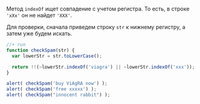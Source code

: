 Метод `indexOf` ищет совпадение с учетом регистра. То есть, в строке `'xXx'` он не найдет `'XXX'`.

Для проверки, сначала приведем строку `str` к нижнему регистру, а затем уже будем искать.

```js
//+ run
function checkSpam(str) {
  var lowerStr = str.toLowerCase();

  return !!(~lowerStr.indexOf('viagra') || ~lowerStr.indexOf('xxx'));
}

alert( checkSpam('buy ViAgRA now') );
alert( checkSpam('free xxxxx') );
alert( checkSpam("innocent rabbit") );
```

